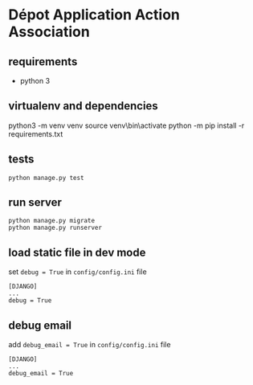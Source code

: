 # Dépot Application Action Association


## requirements

 * python 3


## virtualenv and dependencies

   python3 -m venv venv
   source venv\bin\activate
   python -m pip install -r requirements.txt

## tests

    python manage.py test

## run server

    python manage.py migrate
    python manage.py runserver


## load static file in dev mode

set `debug = True` in `config/config.ini` file

    [DJANGO]
    ...
    debug = True

## debug email

add `debug_email = True` in `config/config.ini` file

    [DJANGO]
    ...
    debug_email = True
